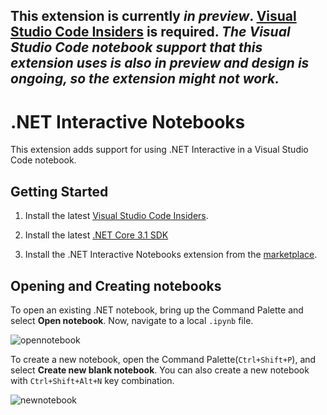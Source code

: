 This extension is currently **_in preview_**. [Visual Studio Code Insiders](https://code.visualstudio.com/insiders/)  is required.
_The Visual Studio Code notebook support that this extension uses is also in preview and design is ongoing, so the extension might not work._
---

# .NET Interactive Notebooks

This extension adds support for using .NET Interactive in a Visual Studio Code notebook.

## Getting Started

1.  Install the latest [Visual Studio Code Insiders](https://code.visualstudio.com/insiders/).

2.  Install the latest [.NET Core 3.1 SDK](https://dotnet.microsoft.com/download/dotnet-core/3.1) 

3.  Install the .NET Interactive Notebooks extension from the [marketplace](https://marketplace.visualstudio.com/items?itemName=ms-dotnettools.dotnet-interactive-vscode).

## Opening and Creating notebooks

To open an existing .NET notebook, bring up the Command Palette and select **Open notebook**.  Now, navigate to a local `.ipynb` file. 

![opennotebook](https://user-images.githubusercontent.com/2546640/94441970-67d6e180-0171-11eb-8319-c12ba82c3d30.gif)

To create a new notebook, open the Command Palette(`Ctrl+Shift+P`), and select **Create new blank notebook**. You can also create a new notebook with `Ctrl+Shift+Alt+N` key combination. 

![newnotebook](https://user-images.githubusercontent.com/2546640/94438730-833fed80-016d-11eb-94e6-da7b51abf58a.gif)
